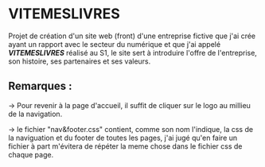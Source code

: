# VITEMESLIVRES

Projet de création d'un site web (front) d'une entreprise fictive que j'ai crée ayant un rapport avec le secteur du numérique et que j'ai appelé ***VITEMESLIVRES*** réalisé au S1, le site sert à introduire l'offre de l'entreprise, son histoire, ses partenaires et ses valeurs. 

## Remarques :

 -> Pour revenir à la page d'accueil, il suffit de cliquer sur le logo au millieu de la navigation.

 -> le fichier "nav&footer.css" contient, comme son nom l'indique, la css de la naviguation et du footer de toutes les pages, j'ai jugé qu'en faire un fichier à part m'évitera de répéter la meme chose dans le fichier css de chaque page.





       

